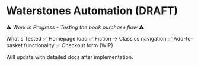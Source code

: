 # Waterstones Automation (DRAFT)

⚠️ *Work in Progress - Testing the book purchase flow* ⚠️

What's Tested
✅ Homepage load
✅ Fiction → Classics navigation
✅ Add-to-basket functionality
✅ Checkout form (WIP)

Will update with detailed docs after implementation.
